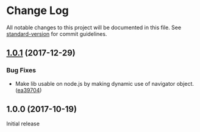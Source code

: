 # Change Log

All notable changes to this project will be documented in this file. See [standard-version](https://github.com/conventional-changelog/standard-version) for commit guidelines.

<a name="1.0.1"></a>
## [1.0.1](https://github.com/svenwiegand/typed-intl/compare/v1.0.0...v1.0.1) (2017-12-29)


### Bug Fixes

* Make lib usable on node.js by making dynamic use of navigator object. ([ea39704](https://github.com/svenwiegand/typed-intl/commit/ea39704))



<a name="1.0.0"></a>
## 1.0.0 (2017-10-19)
Initial release
